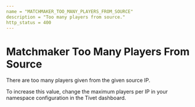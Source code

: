 ```yaml
---
name = "MATCHMAKER_TOO_MANY_PLAYERS_FROM_SOURCE"
description = "Too many players from source."
http_status = 400
---
```


# Matchmaker Too Many Players From Source

There are too many players given from the given source IP.

To increase this value, change the maximum players per IP in your namespace configuration in the Tivet
dashboard.
